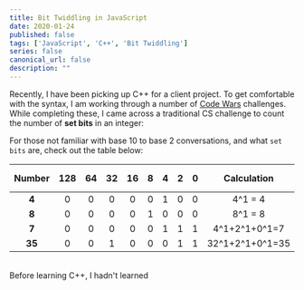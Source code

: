 ```yaml
---
title: Bit Twiddling in JavaScript
date: 2020-01-24
published: false
tags: ['JavaScript', 'C++', 'Bit Twiddling']
series: false
canonical_url: false
description: ""
---
```


Recently, I have been picking up C++ for a client project.  To get comfortable with the syntax, I am working through a number of [Code Wars](http://codewars.com) challenges.  While completing these, I came across a traditional CS challenge to count the number of **set bits** in an integer:

For those not familiar with base 10 to base 2 conversations, and what `set bits` are, check out the table below:


|Number |   128 |   64  |   32  |   16  |   8   |   4   |   2   |   0   |Calculation    | Set Bits  |
|:---:  |:---:  |:---:  |:---:  |:---:  |:---:  |:---:  |:---:  |:---:  |:---:          |:---:      |
|**4**  |   0   |   0   |   0   |   0   |   0   |   1   |   0   |   0   |4^1 = 4        |   1       |
|**8**  |   0   |   0   |   0   |   0   |   1   |   0   |   0   |   0   |8^1 = 8        |   1       |
|**7**  |   0   |   0   |   0   |   0   |   0   |   1   |   1   |   1   |4^1+2^1+0^1=7  |   3       |
|**35** |   0   |   0   |   1   |   0   |   0   |   0   |   1   |   1   |32^1+2^1+0^1=35|   3       |
<br/>
Before learning C++, I hadn't learned